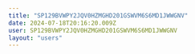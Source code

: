 ```yaml
---
title: "SP129BVWPY2JQV0HZMGHD201GSWVM6S6MD1JWWGNV"
date: 2024-07-18T20:16:20.009Z
user: SP129BVWPY2JQV0HZMGHD201GSWVM6S6MD1JWWGNV
layout: "users"
---
```

    